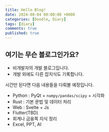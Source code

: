 ```yaml
---
title: Hello Blog!
date: 2024-08-04 00:00:00 +0000
categories: [Doodle, Diary]
tags: [diary]
comments: true 
published: true
---
```


## 여기는 무슨 블로그인가요?
- 비개발자의 개발 블로그입니다.
- 개발 외에도 다른 잡지식도 기록합니다.

시간만 된다면 다음 내용들을 다뤄볼 예정입니다.
- Python : PyQt + `numpy/pandas/scipy` + 시각화
- Rust : 기본 문법 및 데이터 처리
- Web : Svelte + Js
- Flutter(TBD)
- 회계나 금융쪽 지식 정리
- Excel, PPT, AI
